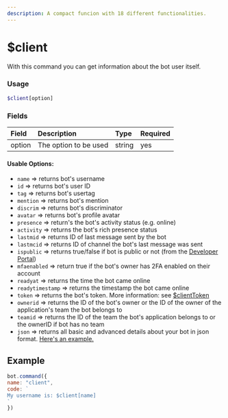 ```yaml
---
description: A compact funcion with 18 different functionalities.
---
```


# $client

With this command you can get information about the bot user itself.

### Usage 
```php
$client[option]
```

### Fields

| Field | Description | Type | Required |
| :--- | :--- | :--- | :--- |
| option | The option to be used | string | yes |

#### Usable Options:

* `name` =&gt; returns bot's username
* `id` =&gt; returns bot's user ID
* `tag` =&gt; returns bot's usertag 
* `mention` =&gt; returns bot's mention 
* `discrim` =&gt; returns bot's discriminator
* `avatar` =&gt; returns bot's profile avatar
* `presence` =&gt; return's the bot's activity status \(e.g. online\)
* `activity` =&gt; returns the bot's rich presence status
* `lastmid` =&gt; returns ID of last message sent by the bot
* `lastmcid` =&gt; returns ID of channel the bot's last message was sent
* `ispublic` =&gt; returns true/false if bot is public or not \(from the [Developer Portal](https://discord.com/developers/applications/)\)
* `mfaenabled` =&gt; return true if the bot's owner has 2FA enabled on their account
* `readyat` =&gt; returns the time the bot came online
* `readytimestamp` =&gt; returns the timestamp the bot came online
* `token` =&gt; returns the bot's token. More information: see [$clientToken](usdclienttoken.md)
* `ownerid` =&gt; returns the ID of the bot's owner or the ID of the owner of the application's team the bot belongs to
* `teamid` =&gt; returns the ID of the team the bot's application belongs to or the ownerID if bot has no team
* `json` =&gt; returns all basic and advanced details about your bot in json format. [Here's an example.](../gitbook/client-option-json.png)

## Example

```javascript
bot.command({
name: "client",
code: `
My username is: $client[name]
`
})
```

